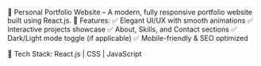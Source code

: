 🚀 Personal Portfolio Website – A modern, fully responsive portfolio website built using React.js.
📌 Features:
✅ Elegant UI/UX with smooth animations
✅ Interactive projects showcase
✅ About, Skills, and Contact sections
✅ Dark/Light mode toggle (if applicable)
✅ Mobile-friendly & SEO optimized

🔹 Tech Stack: React.js | CSS | JavaScript
